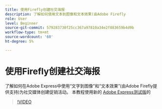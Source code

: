 ```yaml
---
title: 使用Firefly创建社交海报
description: 了解如何使用文本到图像和文本效果(由Adobe Firefly
role: User
level: Beginner
source-git-commit: 579283730f25cc367a97810a34e2f883659b4d9b
workflow-type: tm+mt
source-wordcount: '60'
ht-degree: 5%

---
```


# 使用Firefly创建社交海报

了解如何在Adobe Express中使用“文字到图像”和“文本效果”(由Adobe Firefly提供支持)为社交媒体创建促销活动。 本教程使用新的 [Adobe Express测试版](https://www.adobe.com/express/)的

>[!VIDEO](https://video.tv.adobe.com/v/3420533?quality=12&learn=on&hidetitle=true)